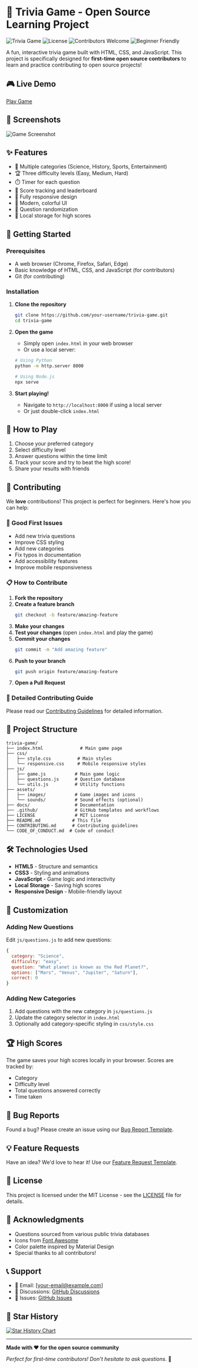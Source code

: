 # 🎯 Trivia Game - Open Source Learning Project

![Trivia Game](https://img.shields.io/badge/Status-Active-brightgreen)
![License](https://img.shields.io/badge/License-MIT-blue.svg)
![Contributors Welcome](https://img.shields.io/badge/Contributors-Welcome-orange.svg)
![Beginner Friendly](https://img.shields.io/badge/Beginner-Friendly-green.svg)

A fun, interactive trivia game built with HTML, CSS, and JavaScript. This project is specifically designed for **first-time open source contributors** to learn and practice contributing to open source projects!

## 🎮 Live Demo

[Play Game](https://apurvagandhi.github.io/trivia-game/)

## 📸 Screenshots

![Game Screenshot](./docs/images/game-screenshot.png)

## ✨ Features

- 🎲 Multiple categories (Science, History, Sports, Entertainment)
- 🏆 Three difficulty levels (Easy, Medium, Hard)
- ⏱️ Timer for each question
- 🎯 Score tracking and leaderboard
- 📱 Fully responsive design
- 🎨 Modern, colorful UI
- 🔄 Question randomization
- 💾 Local storage for high scores

## 🚀 Getting Started

### Prerequisites

- A web browser (Chrome, Firefox, Safari, Edge)
- Basic knowledge of HTML, CSS, and JavaScript (for contributors)
- Git (for contributing)

### Installation

1. **Clone the repository**
   ```bash
   git clone https://github.com/your-username/trivia-game.git
   cd trivia-game
   ```

2. **Open the game**
   - Simply open `index.html` in your web browser
   - Or use a local server:
   ```bash
   # Using Python
   python -m http.server 8000
   
   # Using Node.js
   npx serve
   ```

3. **Start playing!**
   - Navigate to `http://localhost:8000` if using a local server
   - Or just double-click `index.html`

## 🎯 How to Play

1. Choose your preferred category
2. Select difficulty level
3. Answer questions within the time limit
4. Track your score and try to beat the high score!
5. Share your results with friends

## 🤝 Contributing

We **love** contributions! This project is perfect for beginners. Here's how you can help:

### 🌟 Good First Issues

- Add new trivia questions
- Improve CSS styling
- Add new categories
- Fix typos in documentation
- Add accessibility features
- Improve mobile responsiveness

### 📋 How to Contribute

1. **Fork the repository**
2. **Create a feature branch**
   ```bash
   git checkout -b feature/amazing-feature
   ```
3. **Make your changes**
4. **Test your changes** (open `index.html` and play the game)
5. **Commit your changes**
   ```bash
   git commit -m "Add amazing feature"
   ```
6. **Push to your branch**
   ```bash
   git push origin feature/amazing-feature
   ```
7. **Open a Pull Request**

### 📖 Detailed Contributing Guide

Please read our [Contributing Guidelines](CONTRIBUTING.md) for detailed information.

## 📁 Project Structure

```
trivia-game/
├── index.html              # Main game page
├── css/
│   ├── style.css          # Main styles
│   └── responsive.css     # Mobile responsive styles
├── js/
│   ├── game.js           # Main game logic
│   ├── questions.js      # Question database
│   └── utils.js          # Utility functions
├── assets/
│   ├── images/           # Game images and icons
│   └── sounds/           # Sound effects (optional)
├── docs/                 # Documentation
├── .github/              # GitHub templates and workflows
├── LICENSE               # MIT License
├── README.md            # This file
├── CONTRIBUTING.md      # Contributing guidelines
└── CODE_OF_CONDUCT.md  # Code of conduct
```

## 🛠️ Technologies Used

- **HTML5** - Structure and semantics
- **CSS3** - Styling and animations
- **JavaScript** - Game logic and interactivity
- **Local Storage** - Saving high scores
- **Responsive Design** - Mobile-friendly layout

## 🎨 Customization

### Adding New Questions

Edit `js/questions.js` to add new questions:

```javascript
{
  category: "Science",
  difficulty: "easy",
  question: "What planet is known as the Red Planet?",
  options: ["Mars", "Venus", "Jupiter", "Saturn"],
  correct: 0
}
```

### Adding New Categories

1. Add questions with the new category in `js/questions.js`
2. Update the category selector in `index.html`
3. Optionally add category-specific styling in `css/style.css`

## 🏆 High Scores

The game saves your high scores locally in your browser. Scores are tracked by:
- Category
- Difficulty level
- Total questions answered correctly
- Time taken

## 🐛 Bug Reports

Found a bug? Please create an issue using our [Bug Report Template](.github/ISSUE_TEMPLATE/bug_report.md).

## 💡 Feature Requests

Have an idea? We'd love to hear it! Use our [Feature Request Template](.github/ISSUE_TEMPLATE/feature_request.md).

## 📄 License

This project is licensed under the MIT License - see the [LICENSE](LICENSE) file for details.

## 🙏 Acknowledgments

- Questions sourced from various public trivia databases
- Icons from [Font Awesome](https://fontawesome.com/)
- Color palette inspired by Material Design
- Special thanks to all contributors!

## 📞 Support

- 📧 Email: [your-email@example.com]
- 💬 Discussions: [GitHub Discussions](https://github.com/your-username/trivia-game/discussions)
- 🐛 Issues: [GitHub Issues](https://github.com/your-username/trivia-game/issues)

## 🌟 Star History

[![Star History Chart](https://api.star-history.com/svg?repos=your-username/trivia-game&type=Date)](https://star-history.com/#your-username/trivia-game&Date)

---

**Made with ❤️ for the open source community**

*Perfect for first-time contributors! Don't hesitate to ask questions.* 🚀


